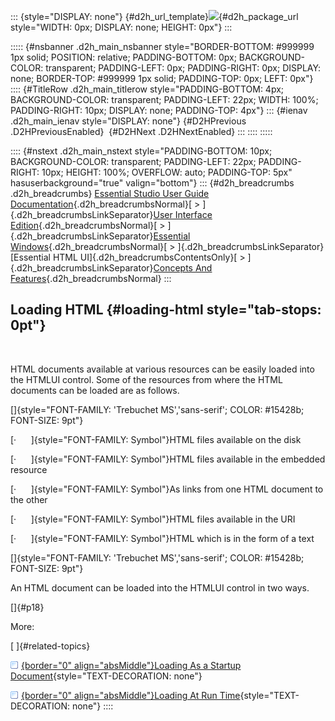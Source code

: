 ::: {style="DISPLAY: none"}
[](ms-xhelp:///?Id=d2h_url_template){#d2h_url_template}![](!package_url!){#d2h_package_url style="WIDTH: 0px; DISPLAY: none; HEIGHT: 0px"}
:::

::::: {#nsbanner .d2h_main_nsbanner style="BORDER-BOTTOM: #999999 1px solid; POSITION: relative; PADDING-BOTTOM: 0px; BACKGROUND-COLOR: transparent; PADDING-LEFT: 0px; PADDING-RIGHT: 0px; DISPLAY: none; BORDER-TOP: #999999 1px solid; PADDING-TOP: 0px; LEFT: 0px"}
:::: {#TitleRow .d2h_main_titlerow style="PADDING-BOTTOM: 4px; BACKGROUND-COLOR: transparent; PADDING-LEFT: 22px; WIDTH: 100%; PADDING-RIGHT: 10px; DISPLAY: none; PADDING-TOP: 4px"}
::: {#ienav .d2h_main_ienav style="DISPLAY: none"}
[](ms-xhelp:///?Id=fcb5d682-601f-4d1c-ae54-299d1cc60ad8){#D2HPrevious .D2HPreviousEnabled}  [](ms-xhelp:///?Id=9c90ac43-ecf9-46d9-9c39-224883ceff0e){#D2HNext .D2HNextEnabled}
:::
::::
:::::

:::: {#nstext .d2h_main_nstext style="PADDING-BOTTOM: 10px; BACKGROUND-COLOR: transparent; PADDING-LEFT: 22px; PADDING-RIGHT: 10px; HEIGHT: 100%; OVERFLOW: auto; PADDING-TOP: 5px" hasuserbackground="true" valign="bottom"}
::: {#d2h_breadcrumbs .d2h_breadcrumbs}
[Essential Studio User Guide Documentation](ms-xhelp:///?Id=12457748-09e3-4d74-a240-8e049cedf030){.d2h_breadcrumbsNormal}[ \> ]{.d2h_breadcrumbsLinkSeparator}[User Interface Edition](ms-xhelp:///?Id=c29296b7-531c-413b-a0ec-488ca1f7f669){.d2h_breadcrumbsNormal}[ \> ]{.d2h_breadcrumbsLinkSeparator}[Essential Windows](ms-xhelp:///?Id=e60759d8-47a4-4570-9d7a-16a68d63f2ea){.d2h_breadcrumbsNormal}[ \> ]{.d2h_breadcrumbsLinkSeparator}[Essential HTML UI]{.d2h_breadcrumbsContentsOnly}[ \> ]{.d2h_breadcrumbsLinkSeparator}[Concepts And Features](ms-xhelp:///?Id=fcb5d682-601f-4d1c-ae54-299d1cc60ad8){.d2h_breadcrumbsNormal}
:::

## Loading HTML {#loading-html style="tab-stops: 0pt"}

 

HTML documents available at various resources can be easily loaded into the HTMLUI control. Some of the resources from where the HTML documents can be loaded are as follows.

[]{style="FONT-FAMILY: 'Trebuchet MS','sans-serif'; COLOR: #15428b; FONT-SIZE: 9pt"} 

[·      ]{style="FONT-FAMILY: Symbol"}HTML files available on the disk

[·      ]{style="FONT-FAMILY: Symbol"}HTML files available in the embedded resource

[·      ]{style="FONT-FAMILY: Symbol"}As links from one HTML document to the other

[·      ]{style="FONT-FAMILY: Symbol"}HTML files available in the URI

[·      ]{style="FONT-FAMILY: Symbol"}HTML which is in the form of a text

[]{style="FONT-FAMILY: 'Trebuchet MS','sans-serif'; COLOR: #15428b; FONT-SIZE: 9pt"} 

An HTML document can be loaded into the HTMLUI control in two ways.

[]{#p18} 

More:

[ ]{#related-topics}

[![](button.gif){border="0" align="absMiddle"}Loading As a Startup Document](ms-xhelp:///?Id=9c90ac43-ecf9-46d9-9c39-224883ceff0e){style="TEXT-DECORATION: none"}

[![](button.gif){border="0" align="absMiddle"}Loading At Run Time](ms-xhelp:///?Id=b07d8571-b13c-41f6-9b05-fdd4bf21db66){style="TEXT-DECORATION: none"}
::::
